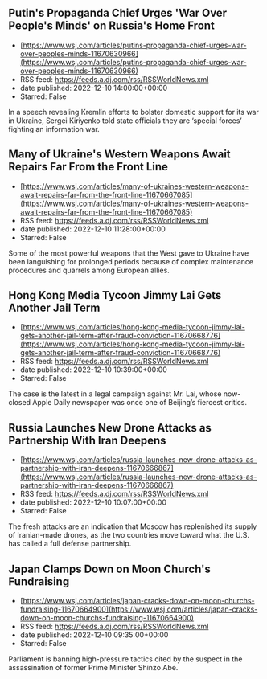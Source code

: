 ## Putin's Propaganda Chief Urges 'War Over People's Minds' on Russia's Home Front
 - [https://www.wsj.com/articles/putins-propaganda-chief-urges-war-over-peoples-minds-11670630966](https://www.wsj.com/articles/putins-propaganda-chief-urges-war-over-peoples-minds-11670630966)
 - RSS feed: https://feeds.a.dj.com/rss/RSSWorldNews.xml
 - date published: 2022-12-10 14:00:00+00:00
 - Starred: False

In a speech revealing Kremlin efforts to bolster domestic support for its war in Ukraine, Sergei Kiriyenko told state officials they are ‘special forces’ fighting an information war.

## Many of Ukraine's Western Weapons Await Repairs Far From the Front Line
 - [https://www.wsj.com/articles/many-of-ukraines-western-weapons-await-repairs-far-from-the-front-line-11670667085](https://www.wsj.com/articles/many-of-ukraines-western-weapons-await-repairs-far-from-the-front-line-11670667085)
 - RSS feed: https://feeds.a.dj.com/rss/RSSWorldNews.xml
 - date published: 2022-12-10 11:28:00+00:00
 - Starred: False

Some of the most powerful weapons that the West gave to Ukraine have been languishing for prolonged periods because of complex maintenance procedures and quarrels among European allies.

## Hong Kong Media Tycoon Jimmy Lai Gets Another Jail Term
 - [https://www.wsj.com/articles/hong-kong-media-tycoon-jimmy-lai-gets-another-jail-term-after-fraud-conviction-11670668776](https://www.wsj.com/articles/hong-kong-media-tycoon-jimmy-lai-gets-another-jail-term-after-fraud-conviction-11670668776)
 - RSS feed: https://feeds.a.dj.com/rss/RSSWorldNews.xml
 - date published: 2022-12-10 10:39:00+00:00
 - Starred: False

The case is the latest in a legal campaign against Mr. Lai, whose now-closed Apple Daily newspaper was once one of Beijing’s fiercest critics.

## Russia Launches New Drone Attacks as Partnership With Iran Deepens
 - [https://www.wsj.com/articles/russia-launches-new-drone-attacks-as-partnership-with-iran-deepens-11670666867](https://www.wsj.com/articles/russia-launches-new-drone-attacks-as-partnership-with-iran-deepens-11670666867)
 - RSS feed: https://feeds.a.dj.com/rss/RSSWorldNews.xml
 - date published: 2022-12-10 10:07:00+00:00
 - Starred: False

The fresh attacks are an indication that Moscow has replenished its supply of Iranian-made drones, as the two countries move toward what the U.S. has called a full defense partnership.

## Japan Clamps Down on Moon Church's Fundraising
 - [https://www.wsj.com/articles/japan-cracks-down-on-moon-churchs-fundraising-11670664900](https://www.wsj.com/articles/japan-cracks-down-on-moon-churchs-fundraising-11670664900)
 - RSS feed: https://feeds.a.dj.com/rss/RSSWorldNews.xml
 - date published: 2022-12-10 09:35:00+00:00
 - Starred: False

Parliament is banning high-pressure tactics cited by the suspect in the assassination of former Prime Minister Shinzo Abe.
